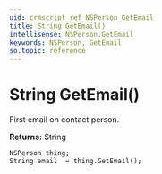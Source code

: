 ```yaml
---
uid: crmscript_ref_NSPerson_GetEmail
title: String GetEmail()
intellisense: NSPerson.GetEmail
keywords: NSPerson, GetEmail
so.topic: reference
---
```


# String GetEmail()

First email on contact person.

**Returns:** String

```crmscript
NSPerson thing;
String email  = thing.GetEmail();
```

